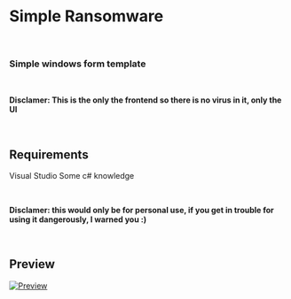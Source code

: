 # Simple Ransomware 

<br>

### Simple windows form template

<br>

**Disclamer: This is the only the frontend so there is no virus in it, only the UI**

<br>



## Requirements

Visual Studio
Some c# knowledge

<br>

**Disclamer: this would only be for personal use, if you get in trouble for using it dangerously, I warned you :)**

<br>

## Preview
[![Preview](https://i.postimg.cc/KYcBqgkp/Capture.png)](https://postimg.cc/9DSDz0By)



